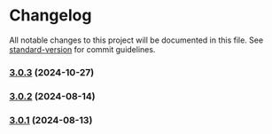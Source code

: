# Changelog

All notable changes to this project will be documented in this file. See [standard-version](https://github.com/conventional-changelog/standard-version) for commit guidelines.

### [3.0.3](https://github.com/KauaAmaroPires/Download_Youtube/compare/v3.0.2...v3.0.3) (2024-10-27)

### [3.0.2](https://github.com/KauaAmaroPires/Download_Youtube/compare/v3.0.1...v3.0.2) (2024-08-14)

### [3.0.1](https://github.com/KauaAmaroPires/Download_Youtube/compare/v1.1.3...v3.0.1) (2024-08-13)

